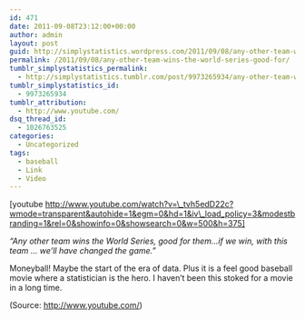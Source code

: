 ```yaml
---
id: 471
date: 2011-09-08T23:12:00+00:00
author: admin
layout: post
guid: http://simplystatistics.wordpress.com/2011/09/08/any-other-team-wins-the-world-series-good-for
permalink: /2011/09/08/any-other-team-wins-the-world-series-good-for/
tumblr_simplystatistics_permalink:
  - http://simplystatistics.tumblr.com/post/9973265934/any-other-team-wins-the-world-series-good-for
tumblr_simplystatistics_id:
  - 9973265934
tumblr_attribution:
  - http://www.youtube.com/
dsq_thread_id:
  - 1026763525
categories:
  - Uncategorized
tags:
  - baseball
  - Link
  - Video
---
```

[youtube http://www.youtube.com/watch?v=\_tvh5edD22c?wmode=transparent&autohide=1&egm=0&hd=1&iv\_load_policy=3&modestbranding=1&rel=0&showinfo=0&showsearch=0&w=500&h=375]

_&#8220;Any other team wins the World Series, good for them&#8230;if we win, with this team &#8230; we&#8217;ll have changed the game.&#8221;_

Moneyball! Maybe the start of the era of data. Plus it is a feel good baseball movie where a statistician is the hero. I haven&#8217;t been this stoked for a movie in a long time.

<div class="attribution">
  (<span>Source:</span> <a href="http://www.youtube.com/">http://www.youtube.com/</a>)
</div>